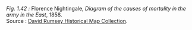 *Fig. 1.42 :* Florence Nightingale, *Diagram of the causes of mortality in the army in the East*, 1858.  
Source : [David Rumsey Historical Map Collection](https://www.davidrumsey.com/luna/servlet/detail/RUMSEY~8~1~327826~90096398:Diagram-of-the-Causes-of-Mortality-?sort=Pub_List_No_InitialSort%2CPub_Date%2CPub_List_No%2CSeries_No&qvq=q:Florence%20Nightingale;sort:Pub_List_No_InitialSort%2CPub_Date%2CPub_List_No%2CSeries_No;lc:RUMSEY~8~1&mi=1&trs=10#).
